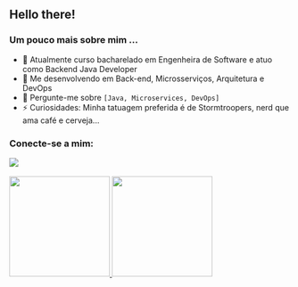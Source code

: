 <h2> Hello there!</h2>

 

<h3> Um pouco mais sobre mim ... </h3>

- 🔭 Atualmente curso bacharelado em Engenheira de Software e atuo como Backend Java Developer
- 🌱 Me desenvolvendo em Back-end, Microsserviços, Arquitetura e DevOps
- 💬 Pergunte-me sobre `[Java, Microservices, DevOps]` 
- ⚡ Curiosidades: Minha tatuagem preferida é de Stormtroopers, nerd que ama café e cerveja...




<h3 align = "left"> Conecte-se a mim: </h3>
<div>  
  <a href="https://www.linkedin.com/in/sarahtumenasmarques" target="_blank"> <img src = "https://img.shields.io/badge/-LinkedIn-%230077B5 ? style = for-the-badge & logo = linkedin & logoColor = white "target =" _ blank "> </a> 
 </div>
<br>
<div>
  <a href="https://github.com/SarahTumenas">
  <img height = "180em" src = "https://github-readme-stats.vercel.app/api?username=SarahTumenas&show_icons=true&theme=dark&include_all_commits=true&count_private=true" />
  <img height = "180em" src = "https://github-readme-stats.vercel.app/api/top-langs/?username=SarahTumenas&layout=compact&langs_count=7&theme=dark" />
</div>
</div>
